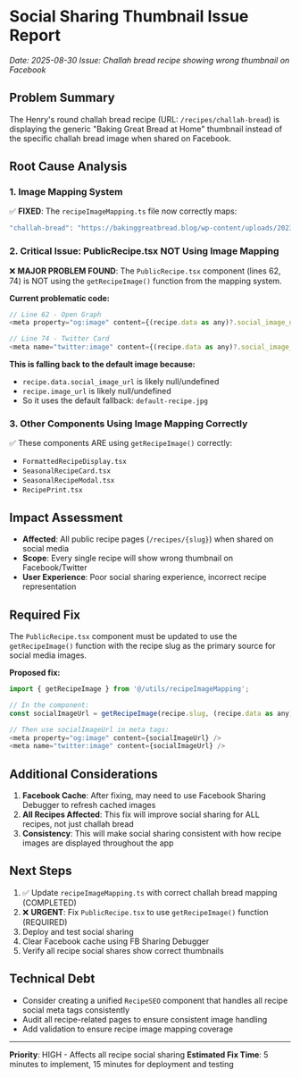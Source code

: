 # Social Sharing Thumbnail Issue Report
*Date: 2025-08-30*
*Issue: Challah bread recipe showing wrong thumbnail on Facebook*

## Problem Summary
The Henry's round challah bread recipe (URL: `/recipes/challah-bread`) is displaying the generic "Baking Great Bread at Home" thumbnail instead of the specific challah bread image when shared on Facebook.

## Root Cause Analysis

### 1. Image Mapping System
✅ **FIXED**: The `recipeImageMapping.ts` file now correctly maps:
```javascript
"challah-bread": "https://bakinggreatbread.blog/wp-content/uploads/2023/06/img_3677.jpg"
```

### 2. Critical Issue: PublicRecipe.tsx NOT Using Image Mapping
❌ **MAJOR PROBLEM FOUND**: The `PublicRecipe.tsx` component (lines 62, 74) is NOT using the `getRecipeImage()` function from the mapping system.

**Current problematic code:**
```javascript
// Line 62 - Open Graph
<meta property="og:image" content={(recipe.data as any)?.social_image_url || recipe.image_url || 'https://ojyckskucneljvuqzrsw.supabase.co/storage/v1/object/public/hero-images/default-recipe.jpg'} />

// Line 74 - Twitter Card  
<meta name="twitter:image" content={(recipe.data as any)?.social_image_url || recipe.image_url || 'https://ojyckskucneljvuqzrsw.supabase.co/storage/v1/object/public/hero-images/default-recipe.jpg'} />
```

**This is falling back to the default image because:**
- `recipe.data.social_image_url` is likely null/undefined
- `recipe.image_url` is likely null/undefined  
- So it uses the default fallback: `default-recipe.jpg`

### 3. Other Components Using Image Mapping Correctly
✅ These components ARE using `getRecipeImage()` correctly:
- `FormattedRecipeDisplay.tsx`
- `SeasonalRecipeCard.tsx` 
- `SeasonalRecipeModal.tsx`
- `RecipePrint.tsx`

## Impact Assessment
- **Affected**: All public recipe pages (`/recipes/{slug}`) when shared on social media
- **Scope**: Every single recipe will show wrong thumbnail on Facebook/Twitter
- **User Experience**: Poor social sharing experience, incorrect recipe representation

## Required Fix
The `PublicRecipe.tsx` component must be updated to use the `getRecipeImage()` function with the recipe slug as the primary source for social media images.

**Proposed fix:**
```javascript
import { getRecipeImage } from '@/utils/recipeImageMapping';

// In the component:
const socialImageUrl = getRecipeImage(recipe.slug, (recipe.data as any)?.social_image_url || recipe.image_url);

// Then use socialImageUrl in meta tags:
<meta property="og:image" content={socialImageUrl} />
<meta name="twitter:image" content={socialImageUrl} />
```

## Additional Considerations
1. **Facebook Cache**: After fixing, may need to use Facebook Sharing Debugger to refresh cached images
2. **All Recipes Affected**: This fix will improve social sharing for ALL recipes, not just challah bread
3. **Consistency**: This will make social sharing consistent with how recipe images are displayed throughout the app

## Next Steps
1. ✅ Update `recipeImageMapping.ts` with correct challah bread mapping (COMPLETED)
2. ❌ **URGENT**: Fix `PublicRecipe.tsx` to use `getRecipeImage()` function (REQUIRED)
3. Deploy and test social sharing
4. Clear Facebook cache using FB Sharing Debugger
5. Verify all recipe social shares show correct thumbnails

## Technical Debt
- Consider creating a unified `RecipeSEO` component that handles all recipe social meta tags consistently
- Audit all recipe-related pages to ensure consistent image handling
- Add validation to ensure recipe image mapping coverage

---
**Priority**: HIGH - Affects all recipe social sharing
**Estimated Fix Time**: 5 minutes to implement, 15 minutes for deployment and testing